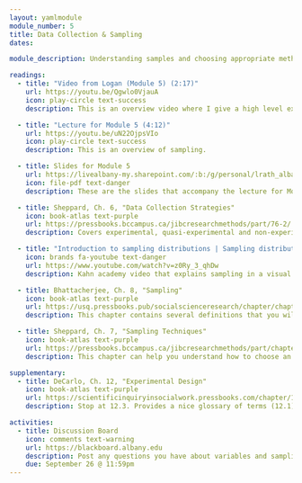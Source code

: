 ```yaml
---
layout: yamlmodule
module_number: 5
title: Data Collection & Sampling
dates:

module_description: Understanding samples and choosing appropriate methods to collect data are key to well done research studies.

readings:
  - title: "Video from Logan (Module 5) (2:17)"
    url: https://youtu.be/Qgwlo0VjauA
    icon: play-circle text-success
    description: This is an overview video where I give a high level explanation of the readings and describe this week's tasks.

  - title: "Lecture for Module 5 (4:12)"
    url: https://youtu.be/uN22OjpsVIo
    icon: play-circle text-success
    description: This is an overview of sampling.

  - title: Slides for Module 5
    url: https://livealbany-my.sharepoint.com/:b:/g/personal/lrath_albany_edu/EYjlklygGoxJnOWNp7c5mhEBlrZrsfc8zec6aazeqTHwLA?e=82WdZB
    icon: file-pdf text-danger
    description: These are the slides that accompany the lecture for Module 5.e

  - title: Sheppard, Ch. 6, "Data Collection Strategies"
    icon: book-atlas text-purple
    url: https://pressbooks.bccampus.ca/jibcresearchmethods/part/76-2/
    description: Covers experimental, quasi-experimental and non-experimental designs.

  - title: "Introduction to sampling distributions | Sampling distributions | AP Statistics | Khan Academy (7:17)"
    icon: brands fa-youtube text-danger
    url: https://www.youtube.com/watch?v=z0Ry_3_qhDw
    description: Kahn academy video that explains sampling in a visual way.

  - title: Bhattacherjee, Ch. 8, "Sampling"
    icon: book-atlas text-purple
    url: https://usq.pressbooks.pub/socialscienceresearch/chapter/chapter-8-sampling/
    description: This chapter contains several definitions that you will need as you read and decipher other articles.

  - title: Sheppard, Ch. 7, "Sampling Techniques"
    icon: book-atlas text-purple
    url: https://pressbooks.bccampus.ca/jibcresearchmethods/part/chapter-7-sampling-techniques/
    description: This chapter can help you understand how to choose an accurate sample and provides different ways of explaining the same content as Bhattacherjee's chapter.

supplementary:
  - title: DeCarlo, Ch. 12, "Experimental Design"
    icon: book-atlas text-purple
    url: https://scientificinquiryinsocialwork.pressbooks.com/chapter/12-0-chapter-introduction/
    description: Stop at 12.3. Provides a nice glossary of terms (12.1) and a great description of internal and external validity (12.3)

activities:
  - title: Discussion Board
    icon: comments text-warning
    url: https://blackboard.albany.edu
    description: Post any questions you have about variables and sampling to the discussion board.
    due: September 26 @ 11:59pm
---
```

